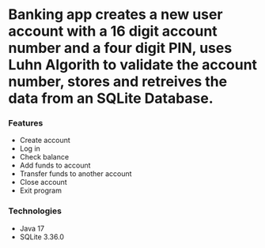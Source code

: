 # Banking app creates a new user account with a 16 digit account number and a four digit PIN, uses Luhn Algorith to validate the account number, stores and retreives  the data from an SQLite Database. 
### Features
* Create account
* Log in
* Check balance
* Add funds to account
* Transfer funds to another account
* Close account
* Exit program
### Technologies
* Java 17
* SQLite 3.36.0
